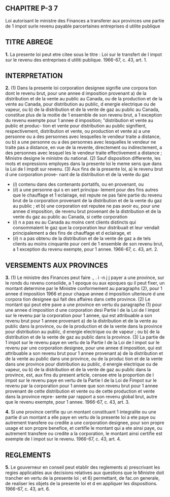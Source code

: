 
## CHAPITRE P-3 7
Loi autorisant le ministre des Finances a
transferer aux provinces une partie de
1 impot surle revenu payable parcertaines
entreprises d utilite publique

## TITRE ABREGE

**1.** La presente loi peut etre citee sous le
titre : Loi sur le transfert de I impot sur le revenu
des entreprises d utiliti publique. 1966-67, c. 43,
art. 1.

## INTERPRETATION

**2.** (1) Dans la presente loi
corporation designee signifie une corpora
tion dont le revenu brut, pour une annee
d imposition provenant
a) de la distribution et de la vente au
public au Canada, ou de la production et
de la vente au Canada, pour distribution
au public, d energie electrique ou de vapeur,
ou
b) de la distribution et de la vente de gaz
au public au Canada,
constitue plus de la moitie de 1 ensemble de
son revenu brut, a 1 exception du revenu
exempte pour 1 annee d imposition;
"distribution et vente au public et produc-
tion et vente pour distribution au public
signifient, respectivement, distribution et
vente, ou production et vente
a) a une personne ou a des personnes avec
lesquelles le vendeur traite a distance, ou
b) a une personne ou a des personnes avec
lesquelles le vendeur ne traite pas a distance,
en vue de la revente, directement ou
indirectement, a des personnes avec lesquel
les le vendeur traite effectivement a
distance ;
Ministre designe le ministre du
national.
(2) Sauf disposition differente, les mots et
expressions employes dans la presente loi
le meme sens que dans la Loi de I impdt sur
revenu.
(3) Aux fins de la presente loi,
a) le revenu brut d une corporation prove-
nant de la distribution et de la vente du
gaz
  * (_i_) contenu dans des contenants portatifs,
ou en provenant, ou
  * (_ii_) a une personne qui s en sert principa-
lement pour des fins autres que le
chauffage et 1 eclairage,
est repute ne pas faire partie du revenu
brut de la corporation provenant de la
distribution et de la vente du gaz au public ;
et
b) une corporation est reputee ne pas avoir
eu, pour une annee d imposition, de revenu
brut provenant de la distribution et de la
vente du gaz au public au Canada, si cette
corporation
  * (_i_) n a pas eu au Canada au moins cent
clients distincts qui consommaient le gaz
que la corporation leur distribuait et leur
vendait principalement a des fins de
chauffage et d eclairage, et
  * (_ii_) n a pas obtenu de la distribution et
de la vente de gaz a de tels clients au
moins cinquante pour cent de 1 ensemble
de son revenu brut, a 1 exception du
revenu exempte, pour 1 annee. 1966-67, c.
43, art. 2.

## VERSEMENTS AUX PROVINCES

**3.** (1) Le ministre des Finances peut faire
., .
i -n j j
payer a une province, sur le ronds du revenu
consolide, a 1 epoque ou aux epoques qu il
peut fixer, un montant determine par le
Ministre conformement au paragraphs (2),
pour 1 annee d imposition 1966 et pour chaque
annee d imposition ulterieure d une corpora
tion designee qui fait des affaires dans cette
province.
(2) Le montant qui peut etre pave a une
province en vertu du paragraphe (1) pour une
annee d imposition d une corporation desi
Partie I de la Loi de I impot sur le revenu par
la corporation pour 1 annee, qui est attribuable
a son revenu brut pour 1 annee provenant
a) de la distribution et de la vente au
public dans la province, ou de la production
et de la vente dans la province pour
distribution au public, d energie electrique
ou de vapeur ; ou
b) de la distribution et de la vente de gaz
au public dans la province.
(3) La partie de 1 impot sur le revenu paye
en vertu de la Partie I de la Loi de I impot sur
le revenu par une corporation designee, pour
une annee d imposition, qui est attribuable a
son revenu brut pour 1 annee provenant
a) de la distribution et de la vente au
public dans une province, ou de la produc
tion et de la vente dans une province pour
distribution au public, d energie electrique
ou de vapeur, ou
b) de la distribution et de la vente de gaz
au public dans la province,
est, aux fins du present article, censee etre la
proportion de I impot sur le revenu paye en
vertu de la Partie I de la Loi de Fimpot sur le
revenu par la corporation pour 1 annee que
son revenu brut pour 1 annee provenant de
cette distribution et vente ou de cette
production et vente dans la province repre-
sente par rapport a son revenu global brut,
autre que le revenu exempte, pour 1 annee.
1966-67, c. 43, art. 3.

**4.** Si une province certifie qu un montant
constituant 1 integralite ou une partie d un
montant a elle paye en vertu de la presente
loi a ete paye ou autrement transfere ou
credite a une corporation designee, pour son
propre usage et son propre benefice, et certifie
le montant qui a ete ainsi paye, ou autrement
transfere ou credite a la corporation, le
montant ainsi certifie est exempte de I impot
sur le revenu. 1966-67, c. 43, art. 4.

## REGLEMENTS

**5.** Le gouverneur en conseil peut etablir
des reglements
a) prescrivant les regies applicables aux
decisions relatives aux questions que le
Ministre doit trancher en vertu de la
presente loi ; et
6) permettant, de fac.on generale, de realiser
les objets de la presente loi et d en appliquer
les dispositions. 1966-67, c. 43, art. 6.
